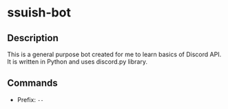 # ssuish-bot
  
## Description

This is a general purpose bot created for me to learn basics of Discord API. It is written in Python and uses discord.py library.

## Commands

- Prefix: `--`
